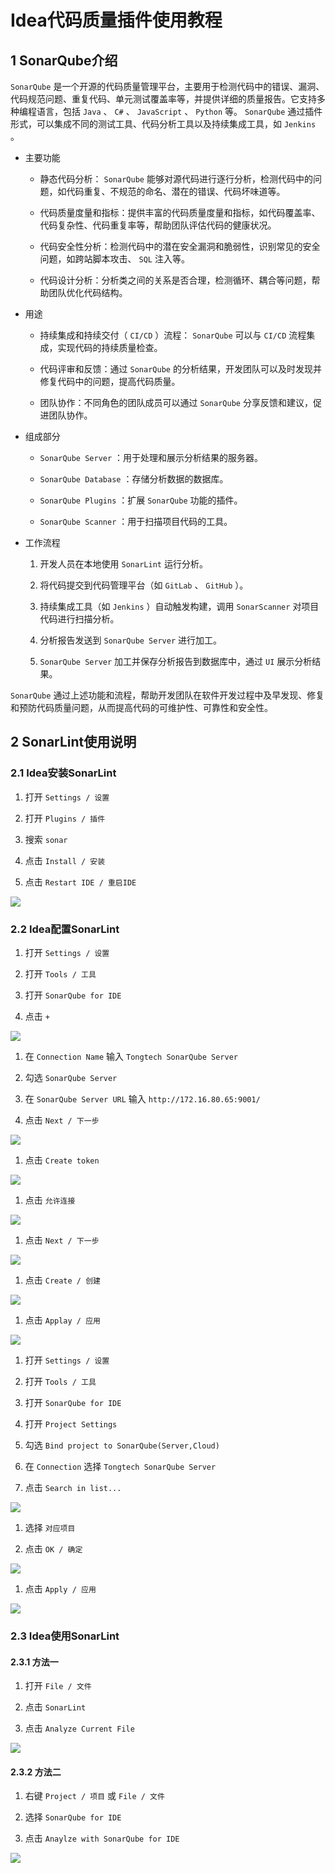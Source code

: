 # Idea代码质量插件使用教程

## 1 SonarQube介绍

`SonarQube` 是一个开源的代码质量管理平台，主要用于检测代码中的错误、漏洞、代码规范问题、重复代码、单元测试覆盖率等，并提供详细的质量报告。它支持多种编程语言，包括 `Java` 、 `C#` 、 `JavaScript` 、 `Python` 等。 `SonarQube` 通过插件形式，可以集成不同的测试工具、代码分析工具以及持续集成工具，如 `Jenkins` 。

* 主要功能

    * 静态代码分析： `SonarQube` 能够对源代码进行逐行分析，检测代码中的问题，如代码重复、不规范的命名、潜在的错误、代码坏味道等。

    * 代码质量度量和指标：提供丰富的代码质量度量和指标，如代码覆盖率、代码复杂性、代码重复率等，帮助团队评估代码的健康状况。

    * 代码安全性分析：检测代码中的潜在安全漏洞和脆弱性，识别常见的安全问题，如跨站脚本攻击、 `SQL` 注入等。

    * 代码设计分析：分析类之间的关系是否合理，检测循环、耦合等问题，帮助团队优化代码结构。

* 用途

    * 持续集成和持续交付（ `CI/CD` ）流程： `SonarQube` 可以与 `CI/CD` 流程集成，实现代码的持续质量检查。

    * 代码评审和反馈：通过 `SonarQube` 的分析结果，开发团队可以及时发现并修复代码中的问题，提高代码质量。

    * 团队协作：不同角色的团队成员可以通过 `SonarQube` 分享反馈和建议，促进团队协作。

* 组成部分

    * `SonarQube Server` ：用于处理和展示分析结果的服务器。

    * `SonarQube Database` ：存储分析数据的数据库。

    * `SonarQube Plugins` ：扩展 `SonarQube` 功能的插件。

    * `SonarQube Scanner` ：用于扫描项目代码的工具。

* 工作流程

    1. 开发人员在本地使用 `SonarLint` 运行分析。

    2. 将代码提交到代码管理平台（如 `GitLab` 、 `GitHub` ）。

    3. 持续集成工具（如 `Jenkins` ）自动触发构建，调用 `SonarScanner` 对项目代码进行扫描分析。

    4. 分析报告发送到 `SonarQube Server` 进行加工。

    5. `SonarQube Server` 加工并保存分析报告到数据库中，通过 `UI` 展示分析结果。

`SonarQube` 通过上述功能和流程，帮助开发团队在软件开发过程中及早发现、修复和预防代码质量问题，从而提高代码的可维护性、可靠性和安全性。

## 2 SonarLint使用说明

### 2.1 Idea安装SonarLint

1. 打开 `Settings / 设置`

2. 打开 `Plugins / 插件`

3. 搜索 `sonar`

4. 点击 `Install / 安装`

5. 点击 `Restart IDE / 重启IDE`

![](../../../assets/images/Idea/Idea相关教程/Idea代码质量插件使用教程_image_1.png)

### 2.2 Idea配置SonarLint

1. 打开 `Settings / 设置`

2. 打开 `Tools / 工具`

3. 打开 `SonarQube for IDE`

4. 点击 `+`

![](../../../assets/images/Idea/Idea相关教程/Idea代码质量插件使用教程_image_2.png)

1. 在 `Connection Name` 输入 `Tongtech SonarQube Server`

2. 勾选 `SonarQube Server`

3. 在 `SonarQube Server URL` 输入 `http://172.16.80.65:9001/`

4. 点击 `Next / 下一步`

![](../../../assets/images/Idea/Idea相关教程/Idea代码质量插件使用教程_image_3.png)

1. 点击 `Create token`

![](../../../assets/images/Idea/Idea相关教程/Idea代码质量插件使用教程_image_4.png)

1. 点击 `允许连接`

![](../../../assets/images/Idea/Idea相关教程/Idea代码质量插件使用教程_image_5.png)

1. 点击 `Next / 下一步`

![](../../../assets/images/Idea/Idea相关教程/Idea代码质量插件使用教程_image_6.png)

1. 点击 `Create / 创建`

![](../../../assets/images/Idea/Idea相关教程/Idea代码质量插件使用教程_image_7.png)

1. 点击 `Applay / 应用`

![](../../../assets/images/Idea/Idea相关教程/Idea代码质量插件使用教程_image_8.png)

1. 打开 `Settings / 设置`

2. 打开 `Tools / 工具`

3. 打开 `SonarQube for IDE`

4. 打开 `Project Settings`

5. 勾选 `Bind project to SonarQube(Server,Cloud)`

6. 在 `Connection` 选择 `Tongtech SonarQube Server`

7. 点击 `Search in list...`

![](../../../assets/images/Idea/Idea相关教程/Idea代码质量插件使用教程_image_9.png)

1. 选择 `对应项目`

2. 点击 `OK / 确定`

![](../../../assets/images/Idea/Idea相关教程/Idea代码质量插件使用教程_image_10.png)

1. 点击 `Apply / 应用`

![](../../../assets/images/Idea/Idea相关教程/Idea代码质量插件使用教程_image_11.png)

### 2.3 Idea使用SonarLint

#### 2.3.1 方法一

1. 打开 `File / 文件`

2. 点击 `SonarLint`

3. 点击 `Analyze Current File`

![](../../../assets/images/Idea/Idea相关教程/Idea代码质量插件使用教程_image_12.png)

#### 2.3.2 方法二

1. 右键 `Project / 项目` 或 `File / 文件`

2. 选择 `SonarQube for IDE`

3. 点击 `Anaylze with SonarQube for IDE`

![](../../../assets/images/Idea/Idea相关教程/Idea代码质量插件使用教程_image_13.png)
